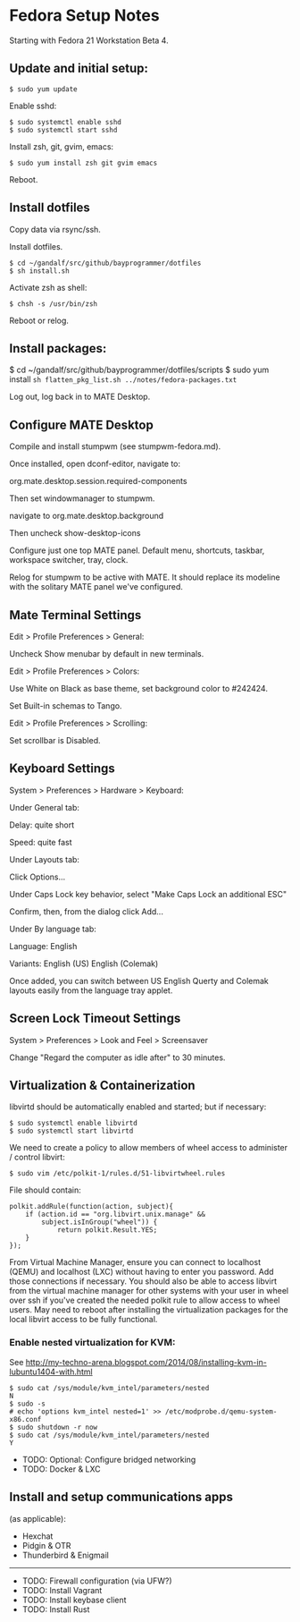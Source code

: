 # Fedora Setup Notes

Starting with Fedora 21 Workstation Beta 4.

## Update and initial setup:

    $ sudo yum update

Enable sshd:

    $ sudo systemctl enable sshd
    $ sudo systemctl start sshd

Install zsh, git, gvim, emacs:

    $ sudo yum install zsh git gvim emacs

Reboot.

## Install dotfiles

Copy data via rsync/ssh.

Install dotfiles.

    $ cd ~/gandalf/src/github/bayprogrammer/dotfiles
    $ sh install.sh

Activate zsh as shell:

    $ chsh -s /usr/bin/zsh

Reboot or relog.

## Install packages:

$ cd ~/gandalf/src/github/bayprogrammer/dotfiles/scripts
$ sudo yum install `sh flatten_pkg_list.sh ../notes/fedora-packages.txt`

Log out, log back in to MATE Desktop.

## Configure MATE Desktop

Compile and install stumpwm (see stumpwm-fedora.md).

Once installed, open dconf-editor, navigate to:

org.mate.desktop.session.required-components

Then set windowmanager to stumpwm.

navigate to org.mate.desktop.background

Then uncheck show-desktop-icons

Configure just one top MATE panel. Default menu, shortcuts, taskbar, workspace
switcher, tray, clock.

Relog for stumpwm to be active with MATE. It should replace its modeline with
the solitary MATE panel we've configured.

## Mate Terminal Settings

Edit > Profile Preferences > General:

Uncheck Show menubar by default in new terminals.

Edit > Profile Preferences > Colors:

Use White on Black as base theme, set background color to #242424.

Set Built-in schemas to Tango.

Edit > Profile Preferences > Scrolling:

Set scrollbar is Disabled.

## Keyboard Settings

System > Preferences > Hardware > Keyboard:

Under General tab:

Delay: quite short

Speed: quite fast

Under Layouts tab:

Click Options...

Under Caps Lock key behavior, select "Make Caps Lock an additional ESC"

Confirm, then, from the dialog click Add...

Under By language tab:

Language: English

Variants: English (US) English (Colemak)

Once added, you can switch between US English Querty and Colemak layouts easily
from the language tray applet.

## Screen Lock Timeout Settings

System > Preferences > Look and Feel > Screensaver

Change "Regard the computer as idle after" to 30 minutes.

## Virtualization & Containerization

libvirtd should be automatically enabled and started; but if necessary:

    $ sudo systemctl enable libvirtd
    $ sudo systemctl start libvirtd

We need to create a policy to allow members of wheel access to administer / control libvirt:

    $ sudo vim /etc/polkit-1/rules.d/51-libvirtwheel.rules

File should contain:

    polkit.addRule(function(action, subject){
        if (action.id == "org.libvirt.unix.manage" &&
            subject.isInGroup("wheel")) {
                return polkit.Result.YES;
        }
    });

From Virtual Machine Manager, ensure you can connect to localhost (QEMU) and
localhost (LXC) without having to enter you password. Add those connections if
necessary. You should also be able to access libvirt from the virtual machine
manager for other systems with your user in wheel over ssh if you've created
the needed polkit rule to allow access to wheel users. May need to reboot after
installing the virtualization packages for the local libvirt access to be fully
functional.

### Enable nested virtualization for KVM:

See http://my-techno-arena.blogspot.com/2014/08/installing-kvm-in-lubuntu1404-with.html

    $ sudo cat /sys/module/kvm_intel/parameters/nested
    N
    $ sudo -s
    # echo 'options kvm_intel nested=1' >> /etc/modprobe.d/qemu-system-x86.conf
    $ sudo shutdown -r now
    $ sudo cat /sys/module/kvm_intel/parameters/nested
    Y

- TODO: Optional: Configure bridged networking
- TODO: Docker & LXC

## Install and setup communications apps

(as applicable):

- Hexchat
- Pidgin & OTR
- Thunderbird & Enigmail

---

- TODO: Firewall configuration (via UFW?)
- TODO: Install Vagrant
- TODO: Install keybase client
- TODO: Install Rust
